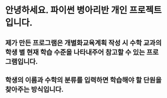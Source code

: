 # 안녕하세요. 파이썬 병아리반 개인 프로젝트입니다.
## 제가 만든 프로그램은 개별화교육계획 작성 시 수학 교과의 학생 별 현재 학습 수준을 나타내주어 참고할 수 있는 프로그램입니다.
## 학생의 이름과 수학의 분류를 입력하면 학습해야 할 단원을 찾아주는 방식입니다.

